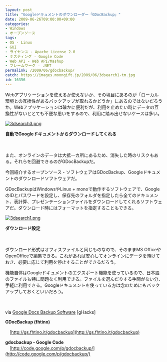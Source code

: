 ```yaml
---
layout: post
title: "Googleドキュメントのダウンローダー「GDocBackup」"
date: 2009-06-26T09:00:00+09:00
categories:
- Windows
- オープンソース
tags: 
- OS - Linux
- GUI
- ライセンス - Apache License 2.0
- ホスティング - Google Code
- Web API - Web API/Mashup
- フレームワーク - .NET
permalink: /2009/06/gdocbackup/
catch: https://images.moongift.jp/2009/06/3dsearch1-tm.jpg
id: 16356
---
```

Webアプリケーションを使えるか使えないか、その境目にあるのが「ローカル環境との互換性があるバックアップが取れるかどうか」にあるのではないだろうか。Webアプリケーションは確かに便利だが、利用を止めたい時にデータの互換性がないととても不便な思いをするので、利用に踏み出せないケースは多い。

  

[![3dsearch3.png](https://images.moongift.jp/2009/06/3dsearch3-tm1.jpg)](https://images.moongift.jp/2009/06/3dsearch31.png)  
  
**自動でGoogleドキュメントからダウンロードしてくれる**

  

　

  

また、オンラインのデータは大抵一カ所にあるため、消失した時のリスクもある。それらを回避できるのがGDocBackupだ。

  

今回紹介するオープンソース・ソフトウェアはGDocBackup、Googleドキュメントのダウンロードソフトウェアだ。

  
<!--more-->

GDocBackupはWindowsやLinux + monoで動作するソフトウェアで、GoogleのIDとパスワードを設定し、保存先のフォルダを指定したら全てのドキュメント、表計算、プレゼンテーションファイルをダウンロードしてくれるソフトウェアだ。ダウンロード時にはフォーマットを指定することもできる。

  

[![3dsearch1.png](https://images.moongift.jp/2009/06/3dsearch1-tm.jpg)](https://images.moongift.jp/2009/06/3dsearch1.png)  
  
**ダウンロード設定**

  

　

  

ダウンロード形式はオフィスファイルと同じものなので、そのままMS OfficeやOpenOfficeで編集できる。これがあれば安心してオンラインにデータを預けておき、必要に応じて利用を停止することができるだろう。

  

機能自体はGoogleドキュメントのエクスポート機能を使っているので、日本語のファイルも特に問題なく利用できる。ファイルを選んだりする手間がない分、手軽に利用できる。Googleドキュメントを使っている方は念のためにもバックアップしておくといいだろう。

  

　

  

via [Google Docs Backup Software](http://www.ghacks.net/2009/06/22/google-docs-backup-software/) [gHacks]

  

**GDocBackup ‎(fhtino)‎**  
  
　[http://gs.fhtino.it/gdocbackup](http://gs.fhtino.it/gdocbackup)

  

**gdocbackup - Google Code**  
　[http://code.google.com/p/gdocbackup/](http://code.google.com/p/gdocbackup/)

  
